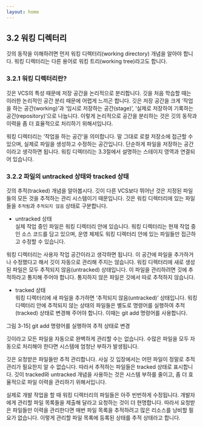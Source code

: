 ```yaml
---
layout: home
---
```

## 3.2 워킹 디렉터리
깃의 동작을 이해하려면 먼저 워킹 디렉터리(working directory) 개념을 알아야 합니다. 워킹 디렉터리는 다른 용어로 워킹 트리(working tree)라고도 합니다.  

### 3.2.1 워킹 디렉터리란?
깃은 VCS의 특성 때문에 저장 공간을 논리적으로 분리합니다. 깃을 처음 학습할 때는 이러한 논리적인 공간 분리 때문에 어렵게 느끼곤 합니다. 깃은 저장 공간을 크게 ‘작업을 하는 공간(working)’과 ‘임시로 저장하는 공간(stage)’, ‘실제로 저장하여 기록하는 공간(repository)’으로 나눕니다. 이렇게 논리적으로 공간을 분리하는 것은 깃의 동작과 이력을 좀 더 효율적으로 처리하기 위해서입니다.  

워킹 디렉터리는 ‘작업을 하는 공간’을 의미합니다. 말 그대로 로컬 저장소에 접근할 수 있으며, 실제로 파일을 생성하고 수정하는 공간입니다. 단순하게 파일을 저장하는 공간이라고 생각하면 됩니다. 워킹 디렉터리는 3.3절에서 설명하는 스테이지 영역과 연결되어 있습니다.  

### 3.2.2 파일의 untracked 상태와 tracked 상태
깃의 추적(tracked) 개념을 알아봅시다. 깃이 다른 VCS보다 뛰어난 것은 지정된 파일들의 모든 것을 추적하는 관리 시스템이기 때문입니다. 깃은 워킹 디렉터리에 있는 파일들을 `추적됨`과 `추적되지 않음` 상태로 구분합니다.  

* untracked 상태  
실제 작업 중인 파일은 워킹 디렉터리 안에 있습니다. 워킹 디렉터리는 현재 작업 중인 소스 코드를 담고 있으며, 운영 체제도 워킹 디렉터리 안에 있는 파일들만 접근하고 수정할 수 있습니다.  

워킹 디렉터리는 사용자 작업 공간이라고 생각하면 됩니다. 이 공간에 파일을 추가하거나 수정했다고 해서 깃이 자동으로 관리해 주지는 않습니다. 워킹 디렉터리에 새로 생성된 파일은 모두 추적되지 않음(untracked) 상태입니다. 이 파일을 관리하려면 깃에 추적하라고 통지해 주어야 합니다. 통지하지 않은 파일은 깃에서 따로 추적하지 않습니다.  

* tracked 상태  
워킹 디렉터리에 새 파일을 추가하면 ‘추적되지 않음(untracked)’ 상태입니다. 워킹 디렉터리 안에 추적되지 않는 상태의 파일들은 별도로 명령어를 실행하여 추적(tracked) 상태로 변경해 주어야 합니다. 이때는 git add 명령어를 사용합니다.  

그림 3-15] git add 명령어를 실행하여 추적 상태로 변경


깃이라고 모든 파일을 자동으로 완벽하게 관리할 수는 없습니다. 수많은 파일을 모두 자동으로 처리해야 한다면 시스템에 엄청난 부하가 발생됩니다.  

깃은 요청받은 파일들만 추적 관리합니다. 사실 깃 입장에서는 어떤 파일이 정말로 추적 관리가 필요한지 알 수 없습니다. 따라서 추적하는 파일들은 tracked 상태로 표시합니다. 깃이 tracked와 untracked 개념을 사용하는 것은 시스템 부하를 줄이고, 좀 더 효율적으로 파일 이력을 관리하기 위해서입니다.  

실제로 개발 작업을 할 때 워킹 디렉터리의 파일들은 아주 빈번하게 수정됩니다. 개발자에게 관리할 파일 목록들을 제출해 달라고 요청하는 것이 더 현명합니다. 따라서 요청받은 파일들만 이력을 관리한다면 매번 파일 목록을 추적하려고 많은 리소스를 낭비할 필요가 없습니다. 이렇게 관리할 파일 목록에 등록된 상태를 추적 상태라고 합니다.  

<br><br>